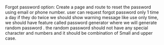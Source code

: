  Forgot password option: Create a page and route to reset the password using email or phone number. user can request forgot password only 1 time a day if they do twice we should show warning message like use only time,
we should have feature called password generator where we will generate random password . the random password should not have any special character and numbers and it should be combination of Small and upper case.
